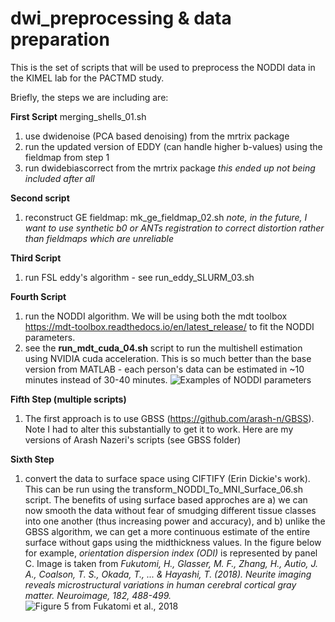# dwi_preprocessing & data preparation
This is the set of scripts that will be used to preprocess the NODDI data in the KIMEL lab for the PACTMD study.

Briefly, the steps we are including are:

**First Script** merging_shells_01.sh
1) use dwidenoise (PCA based denoising) from the mrtrix package
2) run the updated version of EDDY (can handle higher b-values) using the fieldmap from step 1
3) run dwidebiascorrect from the mrtrix package *this ended up not being included after all*

**Second script**
1) reconstruct GE fieldmap: mk_ge_fieldmap_02.sh
*note, in the future, I want to use  synthetic b0 or ANTs registration to correct distortion rather than fieldmaps which are unreliable*

**Third Script**
1) run FSL eddy's algorithm - see run_eddy_SLURM_03.sh

**Fourth Script**
1) run the NODDI algorithm.  We will be using both the mdt toolbox https://mdt-toolbox.readthedocs.io/en/latest_release/ to fit the NODDI parameters.
2) see the **run_mdt_cuda_04.sh** script to run the multishell estimation using NVIDIA cuda acceleration.  This is so much better than the base version from MATLAB - each person's data can be estimated in ~10 minutes instead of 30-40 minutes.
![Examples of NODDI parameters](https://github.com/johnaeanderson/dwi_preprocessing/blob/master/Figures/Example-images-from-model-parameters-from-NODDI-the-intracellular-volume-fraction.png)


**Fifth Step (multiple scripts)**
1) The first approach is to use GBSS (https://github.com/arash-n/GBSS).  Note I had to alter this substantially to get it to work.  Here are my versions of Arash Nazeri's scripts (see GBSS folder)

**Sixth Step**
1) convert the data to surface space using CIFTIFY (Erin Dickie's work).  This can be run using the transform_NODDI_To_MNI_Surface_06.sh script.  The benefits of using surface based approches are a) we can now smooth the data without fear of smudging different tissue classes into one another (thus increasing power and accuracy), and b) unlike the GBSS algorithm, we can get a more continuous estimate of the entire surface without gaps using the midthickness values.  In the figure below for example, *orientation dispersion index (ODI)* is represented by panel C.  Image is taken from *Fukutomi, H., Glasser, M. F., Zhang, H., Autio, J. A., Coalson, T. S., Okada, T., ... & Hayashi, T. (2018). Neurite imaging reveals microstructural variations in human cerebral cortical gray matter. Neuroimage, 182, 488-499.*
![Figure 5 from Fukatomi et al., 2018](https://github.com/johnaeanderson/dwi_preprocessing/blob/master/Figures/Fukatomi_2018.jpg)
